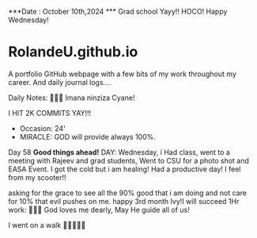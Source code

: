 ***Date : October 10th,2024 *** Grad school Yayy!! HOCO! Happy Wednesday!
# RolandeU.github.io

A portfolio GitHub webpage with a few bits of my work throughout my career. And daily journal logs....

Daily Notes:
💚🙏🏾 Imana ninziza Cyane! 

I HIT 2K COMMITS YAY!!!

- Occasion: 24'
- MIRACLE: GOD will provide always 100%.

Day 58 **Good things ahead!** 
DAY: Wednesday, i Had class, went to a meeting with Rajeev and grad students, Went to CSU for a photo shot and EASA Event.
I got the cold but i am healing! Had a productive day!
I feel from my scooter!!

asking for the grace to see all the 90% good that i am doing and not care for 10% that evil pushes on me.
happy 3rd month Ivy!I will succeed
1Hr work: 💚💚💚
God loves me dearly, May He guide all of  us!

I went on a walk 💚💚💚💚💚
